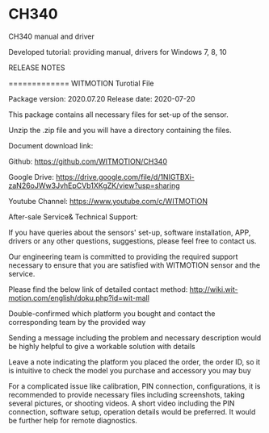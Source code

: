 # CH340
CH340 manual and driver

Developed tutorial: providing manual, drivers for Windows 7, 8, 10

RELEASE NOTES

============= WITMOTION Turotial File

Package version: 2020.07.20 Release date: 2020-07-20

This package contains all necessary files for set-up of the sensor.

Unzip the .zip file and you will have a directory containing the files.

Document download link:

Github: https://github.com/WITMOTION/CH340

Google Drive: https://drive.google.com/file/d/1NIGTBXi-zaN26oJWw3JvhEpCVb1XKgZK/view?usp=sharing

Youtube Channel: https://www.youtube.com/c/WITMOTION

After-sale Service& Technical Support:

If you have queries about the sensors' set-up, software installation, APP, drivers or any other questions, suggestions, please feel free to contact us.

Our engineering team is committed to providing the required support necessary to ensure that you are satisfied with WITMOTION sensor and the service.

Please find the below link of detailed contact method: http://wiki.wit-motion.com/english/doku.php?id=wit-mall

Double-confirmed which platform you bought and contact the corresponding team by the provided way

Sending a message including the problem and necessary description would be highly helpful to give a workable solution with details

Leave a note indicating the platform you placed the order, the order ID, so it is intuitive to check the model you purchase and accessory you may buy

For a complicated issue like calibration, PIN connection, configurations, it is recommended to provide necessary files including screenshots, taking several pictures, or shooting videos. A short video including the PIN connection, software setup, operation details would be preferred. It would be further help for remote diagnostics.
